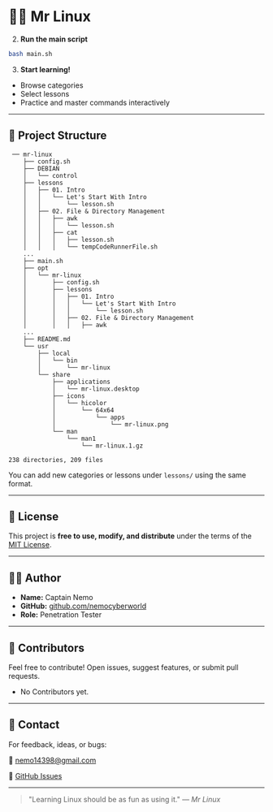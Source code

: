 # 👨‍🏫 Mr Linux

2. **Run the main script**

```bash
bash main.sh
```

3. **Start learning!**

* Browse categories
* Select lessons
* Practice and master commands interactively

---

## 🧰 Project Structure

```
 ── mr-linux
    ├── config.sh
    ├── DEBIAN
    │   └── control
    ├── lessons
    │   ├── 01. Intro
    │   │   └── Let's Start With Intro
    │   │       └── lesson.sh
    │   ├── 02. File & Directory Management
    │   │   ├── awk
    │   │   │   └── lesson.sh
    │   │   ├── cat
    │   │   │   ├── lesson.sh
    │   │   │   └── tempCodeRunnerFile.sh
    ...
    ├── main.sh
    ├── opt
    │   └── mr-linux
    │       ├── config.sh
    │       ├── lessons
    │       │   ├── 01. Intro
    │       │   │   └── Let's Start With Intro
    │       │   │       └── lesson.sh
    │       │   ├── 02. File & Directory Management
    │       │   │   ├── awk
    ...
    ├── README.md
    └── usr
        ├── local
        │   └── bin
        │       └── mr-linux
        └── share
            ├── applications
            │   └── mr-linux.desktop
            ├── icons
            │   └── hicolor
            │       └── 64x64
            │           └── apps
            │               └── mr-linux.png
            └── man
                └── man1
                    └── mr-linux.1.gz

238 directories, 209 files
```

You can add new categories or lessons under `lessons/` using the same format.

---

## 📜 License

This project is **free to use, modify, and distribute** under the terms of the [MIT License](https://opensource.org/licenses/MIT).

---

## 👨‍💻 Author

* **Name:** Captain Nemo
* **GitHub:** [github.com/nemocyberworld](https://github.com/nemocyberworld)
* **Role:** Penetration Tester

---

## 🤝 Contributors

Feel free to contribute! Open issues, suggest features, or submit pull requests.

* No Contributors yet.

---

## 💬 Contact

For feedback, ideas, or bugs:

📧 [nemo14398@gmail.com](mailto:nemo14398@gmail.com)

📢 [GitHub Issues](https://github.com/nemocyberworld/mr-linux/issues)

---

> "Learning Linux should be as fun as using it." — *Mr Linux*
